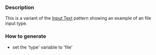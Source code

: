 ### Description
This is a variant of the [Input Text](./?p=atoms-input-text) pattern showing an example of an file input type.

### How to generate
* set the 'type' variable to 'file'
